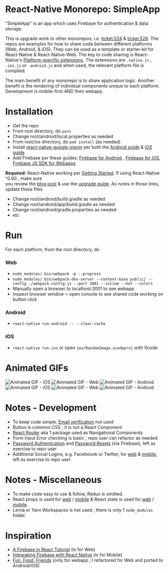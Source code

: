 React-Native Monorepo: SimpleApp
=================
"SimpleApp" is an app which uses Firebase for authentication & data storage.


This is upgrade work to other monorepos; i.e. [ticket.524](https://github.com/og-pr/public_ticket.524) & [ticket.526](https://github.com/og-pr/public_ticket.526). The repos are examples for how to share code between different platforms (Web, Android, & iOS). They can be used as a template or starter-kit for React-Native & React-Native-Web. The key to code sharing is React-Native's [Platform-specific extensions](https://facebook.github.io/react-native/docs/platform-specific-code.html#platform-specific-extensions). The extensions are ```.native.js``` , ```.ios.js``` or ```.android.js``` and when used, the relevant platform file is compiled.

The main benefit of any monorepo is to share application logic. Another benefit is the rendering of individual components unique to each platform. Development is mobile-first AND then webapp.

Installation
============

* Get the repo
* From root directory, do ```yarn```
* Change root/android/local.properties as needed 
* From root/ios directory, do ```pod install``` (as needed)
* Install [react-native-google-signin](https://github.com/react-native-community/react-native-google-signin) per both the [Android guide](https://github.com/react-native-community/react-native-google-signin/blob/master/docs/android-guide.md) & [iOS guide](https://github.com/react-native-community/react-native-google-signin/blob/master/docs/ios-guide.md)
* Add Firebase per these guides: [Firebase for Android](https://firebase.google.com/docs/android/setup/) , [Firebase for iOS](https://firebase.google.com/docs/ios/setup/), [Firebase JS SDK for Webapps](https://firebase.google.com/docs/web/setup/)


**Required:** React-Native working per [Getting Started](https://facebook.github.io/react-native/docs/getting-started). If using React-Native ^0.60 , make sure    
you review the [blog post](https://facebook.github.io/react-native/blog/2019/07/03/version-60) & use the [upgrade guide](https://react-native-community.github.io/upgrade-helper/?from=0.59.8&to=0.60.4). As notes in those links, update these files
* Change root/android/build.gradle as needed 
* Change root/android/app/build.gradle as needed 
* Change root/android/gradle.properties as needed
* etc

Run
===

For each platform, from the root directory, do

### Web
* ```node_modules/.bin/webpack -p --progress```
* ```node_modules/.bin/webpack-dev-server --content-base public/ --config ./webpack.config.js --port 3001 --inline --hot --colors```
* Manually open a browser to localhost:3001 to see webapp 
* Inspect browser window = open console to see shared code working on button click

### Android
* ```react-native run-android -- --clear-cache```

### iOS
* ```react-native run-ios``` or open ```ios/RandomImage.xcodeproj``` with Xcode

Animated GIFs
===========
![Animated GIF - iOS](https://github.com/og-pr/public_ticket.526/blob/master/SimpleAuth/_docs/ezgif-720_ios.gif)
![Animated GIF - Web](https://github.com/og-pr/public_ticket.526/blob/master/SimpleAuth/_docs/ezgif-720_web.gif)
![Animated GIF - Android](https://github.com/og-pr/public_ticket.526/blob/master/SimpleAuth/_docs/ezgif-720_android.gif)
![Animated GIF - iOS](https://github.com/og-pr/public_ticket.526/blob/master/SimpleAuth/_docs/ezgif-720_ios.gif)
![Animated GIF - Web](https://github.com/og-pr/public_ticket.526/blob/master/SimpleAuth/_docs/ezgif-720_web.gif)
![Animated GIF - Android](https://github.com/og-pr/public_ticket.526/blob/master/SimpleAuth/_docs/ezgif-720_android.gif)

Notes - Development
===========
* To keep code simple, [Email verification](https://firebase.googleblog.com/2017/02/email-verification-in-firebase-auth.html) not used 
* Button is common CSS ; it is not a React Component
* [React Router](https://github.com/ReactTraining/react-router) aka 1 package used as Navigational Components 
* Form Input Error checking is basic ; repo user can refactor as needed
* [Password Authentication](https://firebase.google.com/docs/auth/web/password-auth) and [Password Resets](https://firebase.google.com/docs/auth/web/manage-users#set_a_users_password) (via Firebase), left as exercise to repo user
* Additional Social Logins, e.g. Faceboook or Twitter, for [web](https://www.robinwieruch.de/react-firebase-link-social-logins/) & [mobile](https://medium.com/@chrisbianca/getting-started-with-firebase-authentication-on-react-native-a1ed3d2d6d91), left as exercise to repo user

Notes - Miscellaneous 
=====
* To make code easy to use & follow, Redux is omitted. 
* React props is used for [web](https://reactjs.org/docs/components-and-props.html) / [mobile](https://facebook.github.io/react-native/docs/props) & React state is used for [web](https://reactjs.org/docs/faq-state.html) / [mobile](https://facebook.github.io/react-native/docs/state).
* Lerna or Yarn Workspaces is not used ; there is only 1 ```node_modules``` folder.

Inspiration
===========
* [A Firebase in React Tutorial](https://www.robinwieruch.de/complete-firebase-authentication-react-tutorial/) (is for Web)
* [Integrating Firebase with React Native](https://blog.jscrambler.com/integrating-firebase-with-react-native/) (is for Mobile)
* [Fun, Food, Friends](https://css-tricks.com/intro-firebase-react/) (only for webapp ; I refactored for Web and ported to Android/iOS)

